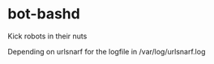 # bot-bashd
Kick robots in their nuts

Depending on urlsnarf for the logfile in /var/log/urlsnarf.log
